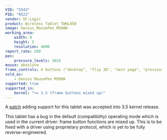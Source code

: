 ```yaml
---
VID: "5543"
PID: "0522"
vendor: UC-Logic
product: Wireless Tablet TWHL850
image: Genius_MousePen_M508W
working_area:
    width: 8
    height: 5
    resolution: 4000
report_rate: 200
pen:
    pressure_levels: 1024
mouse: absolute
frame_controls: 4 buttons ("desktop", "flip 3D", "next page", "previous page")
sold_as:
    - Genius MousePen M508W
supported: true
supported_in:
    kernel: ">= 3.5 (frame buttons mixed up)"
---
```

A [patch](http://thread.gmane.org/gmane.linux.kernel.input/25190/focus=25202) adding support for this tablet was accepted into 3.5 kernel release.

This tablet has a bug in the default (compatibility) operating mode which is used in the current driver: frame button functions are mixed up. This is to be fixed with a driver using proprietary protocol, which is yet to be fully reverse-engineered.

